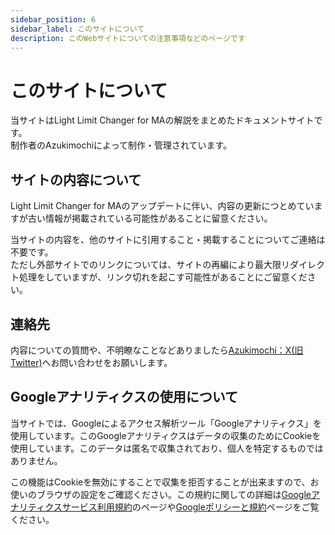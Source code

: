 ```yaml
---
sidebar_position: 6
sidebar_label: このサイトについて
description: このWebサイトについての注意事項などのページです
---
```

# このサイトについて

当サイトはLight Limit Changer for MAの解説をまとめたドキュメントサイトです。  
制作者のAzukimochiによって制作・管理されています。

## サイトの内容について
Light Limit Changer for MAのアップデートに伴い、内容の更新につとめていますが古い情報が掲載されている可能性があることに留意ください。

当サイトの内容を、他のサイトに引用すること・掲載することについてご連絡は不要です。  
ただし外部サイトでのリンクについては、サイトの再編により最大限リダイレクト処理をしていますが、リンク切れを起こす可能性があることにご留意ください。  

## 連絡先
内容についての質問や、不明瞭なことなどありましたら[Azukimochi：X(旧Twitter)](https://twitter.com/azukimochi25)へお問い合わせをお願いします。

## Googleアナリティクスの使用について
当サイトでは、Googleによるアクセス解析ツール「Googleアナリティクス」を使用しています。このGoogleアナリティクスはデータの収集のためにCookieを使用しています。このデータは匿名で収集されており、個人を特定するものではありません。

この機能はCookieを無効にすることで収集を拒否することが出来ますので、お使いのブラウザの設定をご確認ください。この規約に関しての詳細は[Googleアナリティクスサービス利用規約](https://marketingplatform.google.com/about/analytics/terms/jp/)のページや[Googleポリシーと規約](https://policies.google.com/technologies/ads?hl=ja)ページをご覧ください。
